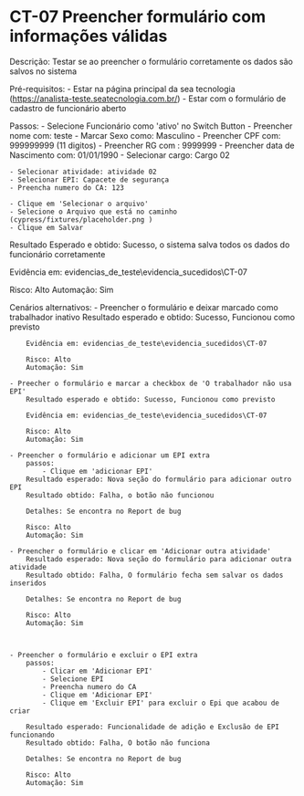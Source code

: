 # CT-07 Preencher formulário com informações válidas

Descrição: Testar se ao preencher o formulário corretamente os dados são salvos no sistema

Pré-requisitos:
    - Estar na página principal da sea tecnologia (https://analista-teste.seatecnologia.com.br/)
    - Estar com o formulário de cadastro de funcionário aberto

Passos: 
    - Selecione Funcionário como 'ativo' no Switch Button
    - Preencher nome com: teste
    - Marcar Sexo como: Masculino
    - Preencher CPF com: 999999999 (11 digitos)
    - Preencher RG com : 9999999
    - Preencher data de Nascimento com: 01/01/1990
    - Selecionar cargo: Cargo 02

    - Selecionar atividade: atividade 02
    - Selecionar EPI: Capacete de segurança
    - Preencha numero do CA: 123

    - Clique em 'Selecionar o arquivo'
    - Selecione o Arquivo que está no caminho (cypress/fixtures/placeholder.png )
    - Clique em Salvar

Resultado Esperado e obtido: Sucesso, o sistema salva todos os dados do funcionário corretamente

Evidência em: evidencias_de_teste\evidencia_sucedidos\CT-07

Risco: Alto
Automação: Sim

Cenários alternativos: 
    - Preencher o formulário e deixar marcado como trabalhador inativo
        Resultado esperado e obtido: Sucesso, Funcionou como previsto

        Evidência em: evidencias_de_teste\evidencia_sucedidos\CT-07

        Risco: Alto
        Automação: Sim

    - Preecher o formulário e marcar a checkbox de 'O trabalhador não usa EPI'
        Resultado esperado e obtido: Sucesso, Funcionou como previsto

        Evidência em: evidencias_de_teste\evidencia_sucedidos\CT-07

        Risco: Alto
        Automação: Sim  

    - Preencher o formulário e adicionar um EPI extra
        passos:
            - Clique em 'adicionar EPI'
        Resultado esperado: Nova seção do formulário para adicionar outro EPI
        Resultado obtido: Falha, o botão não funcionou

        Detalhes: Se encontra no Report de bug 

        Risco: Alto
        Automação: Sim

    - Preencher o formulário e clicar em 'Adicionar outra atividade'
        Resultado esperado: Nova seção do formulário para adicionar outra atividade
        Resultado obtido: Falha, O formulário fecha sem salvar os dados inseridos

        Detalhes: Se encontra no Report de bug

        Risco: Alto
        Automação: Sim

        

    - Preencher o formulário e excluir o EPI extra
        passos:
            - Clicar em 'Adicionar EPI'
            - Selecione EPI
            - Preencha numero do CA
            - Clique em 'Adicionar EPI'
            - Clique em 'Excluir EPI' para excluir o Epi que acabou de criar

        Resultado esperado: Funcionalidade de adição e Exclusão de EPI funcionando
        Resultado obtido: Falha, O botão não funciona

        Detalhes: Se encontra no Report de bug

        Risco: Alto
        Automação: Sim